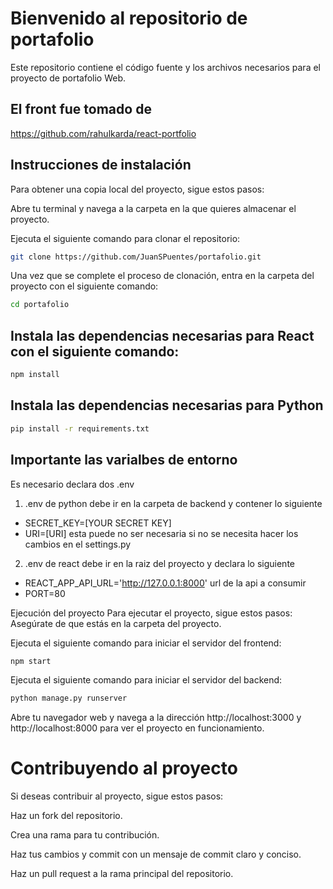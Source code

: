 # Bienvenido al repositorio de portafolio 

Este repositorio contiene el código fuente y los archivos necesarios para el proyecto de portafolio Web.
## El front fue tomado de 
https://github.com/rahulkarda/react-portfolio

## Instrucciones de instalación
Para obtener una copia local del proyecto, sigue estos pasos:

Abre tu terminal y navega a la carpeta en la que quieres almacenar el proyecto.

Ejecuta el siguiente comando para clonar el repositorio:
```bash
git clone https://github.com/JuanSPuentes/portafolio.git
```

Una vez que se complete el proceso de clonación, entra en la carpeta del proyecto con el siguiente comando:

```bash
cd portafolio
```

## Instala las dependencias necesarias para React con el siguiente comando:
```bash
npm install
```
## Instala las dependencias necesarias para Python
```bash
pip install -r requirements.txt
```
## Importante las varialbes de entorno 
Es necesario declara dos .env
1. .env de python debe ir en la carpeta de backend y contener lo siguiente 
- SECRET_KEY=[YOUR SECRET KEY]
- URI=[URI] esta puede no ser necesaria si no se necesita hacer los cambios en el settings.py

2. .env de react debe ir en la raiz del proyecto y declara lo siguiente
- REACT_APP_API_URL='http://127.0.0.1:8000' url de la api a consumir
- PORT=80

Ejecución del proyecto
Para ejecutar el proyecto, sigue estos pasos:
Asegúrate de que estás en la carpeta del proyecto.

Ejecuta el siguiente comando para iniciar el servidor del frontend:

```bash
npm start
```
Ejecuta el siguiente comando para iniciar el servidor del backend:
```bash
python manage.py runserver
```

Abre tu navegador web y navega a la dirección http://localhost:3000  y  http://localhost:8000 para ver el proyecto en funcionamiento.

# Contribuyendo al proyecto
Si deseas contribuir al proyecto, sigue estos pasos:

Haz un fork del repositorio.

Crea una rama para tu contribución.

Haz tus cambios y commit con un mensaje de commit claro y conciso.

Haz un pull request a la rama principal del repositorio.

